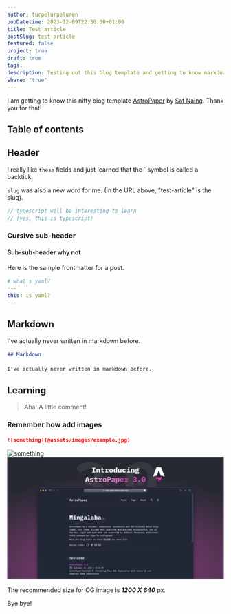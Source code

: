 ```yaml
---
author: turpelurpeluren
pubDatetime: 2023-12-09T22:30:00+01:00
title: Test article
postSlug: test-article
featured: false
project: true
draft: true
tags: 
description: Testing out this blog template and getting to know markdown etc.
share: "true"
---
```


I am getting to know this nifty blog template [AstroPaper](https://astro-paper.pages.dev/) by [Sat Naing](https://satnaing.dev/).
Thank you for that!

## Table of contents

## Header

I really like `these` fields and just learned that the ` symbol is called a backtick.

`slug` was also a new word for me. (In the URL above, "test-article" is the slug).

```ts
// typescript will be interesting to learn
// (yes, this is typescript)
```

### Cursive sub-header

#### Sub-sub-header why not

Here is the sample frontmatter for a post.

```yaml
# what's yaml?
---
this: is yaml?
---
```

## Markdown

I've actually never written in markdown before.

```md
## Markdown

I've actually never written in markdown before.
```

## Learning

> Aha! A little comment!

### Remember how add images

```md
![something](@assets/images/example.jpg)
```

![something](@assets/images/AstroPaper-v3.png)
<img src="../../assets/images/AstroPaper-v3.png" alt="something">

The recommended size for OG image is **_1200 X 640_** px.

Bye bye!
